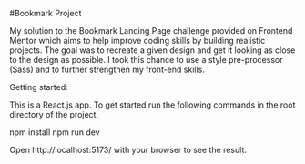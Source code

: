 #Bookmark Project

My solution to the Bookmark Landing Page challenge provided on Frontend Mentor which aims to help improve coding skills by building realistic projects.
The goal was to recreate a given design and get it looking as close to the design as possible. I took this chance to use a style pre-processor (Sass) and to further strengthen my front-end skills.

Getting started:

This is a React.js app. To get started run the following commands in the root directory of the project.

npm install
npm run dev

Open http://localhost:5173/ with your browser to see the result.
